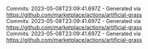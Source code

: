 Commits: 2023-05-08T23:09:41.697Z - Generated via https://github.com/marketplace/actions/artificial-grass
<br>
Commits: 2023-05-08T23:09:41.697Z - Generated via https://github.com/marketplace/actions/artificial-grass
<br>
Commits: 2023-05-08T23:09:41.697Z - Generated via https://github.com/marketplace/actions/artificial-grass
<br>
